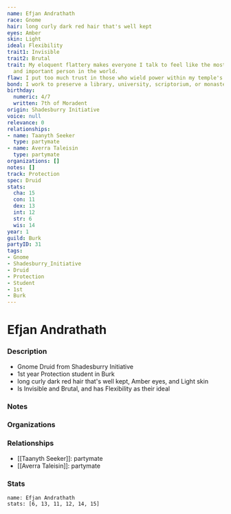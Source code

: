 ```yaml
---
name: Efjan Andrathath
race: Gnome
hair: long curly dark red hair that's well kept
eyes: Amber
skin: Light
ideal: Flexibility
trait1: Invisible
trait2: Brutal
trait: My eloquent flattery makes everyone I talk to feel like the most wonderful
  and important person in the world.
flaw: I put too much trust in those who wield power within my temple's hierarchy.
bond: I work to preserve a library, university, scriptorium, or monastery.
birthday:
  numeric: 4/7
  written: 7th of Moradent
origin: Shadesburry Initiative
voice: null
relevance: 0
relationships:
- name: Taanyth Seeker
  type: partymate
- name: Averra Taleisin
  type: partymate
organizations: []
notes: []
track: Protection
spec: Druid
stats:
  cha: 15
  con: 11
  dex: 13
  int: 12
  str: 6
  wis: 14
year: 1
guild: Burk
partyID: 31
tags:
- Gnome
- Shadesburry_Initiative
- Druid
- Protection
- Student
- 1st
- Burk
---
```

# Efjan Andrathath
### Description
- Gnome Druid from Shadesburry Initiative
- 1st year Protection student in Burk
- long curly dark red hair that's well kept, Amber eyes, and Light skin
- Is Invisible and Brutal, and has Flexibility as their ideal

### Notes

### Organizations

### Relationships
- [[Taanyth Seeker]]: partymate
- [[Averra Taleisin]]: partymate

### Stats
```statblock
name: Efjan Andrathath
stats: [6, 13, 11, 12, 14, 15]
```